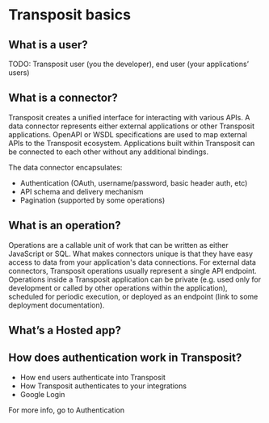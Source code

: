 # Transposit basics

## What is a user? 

TODO: Transposit user \(you the developer\), end user \(your applications’ users\)

## What is a connector?

Transposit creates a unified interface for interacting with various APIs. A data connector represents either external applications or other Transposit applications. OpenAPI or WSDL specifications are used to map external APIs to the Transposit ecosystem. Applications built within Transposit can be connected to each other without any additional bindings.

The data connector encapsulates:

* Authentication \(OAuth, username/password, basic header auth, etc\)
* API schema and delivery mechanism
* Pagination \(supported by some operations\)

## What is an operation?

Operations are a callable unit of work that can be written as either JavaScript or SQL. What makes connectors unique is that they have easy access to data from your application's data connections. For external data connectors, Transposit operations usually represent a single API endpoint. Operations inside a Transposit application can be private \(e.g. used only for development or called by other operations within the application\), scheduled for periodic execution, or deployed as an endpoint \(link to some deployment documentation\).

## **What’s a Hosted app?**

## How does authentication work in Transposit?

* How end users authenticate into Transposit
* How Transposit authenticates to your integrations  
* Google Login

For more info, go to Authentication

